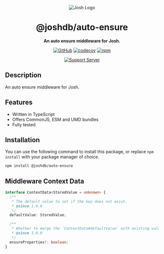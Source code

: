 <div align="center">

![Josh Logo](https://evie.codes/josh-light.png)

# @joshdb/auto-ensure

**An auto ensure middleware for Josh.**

[![GitHub](https://img.shields.io/github/license/josh-development/middlewares)](https://github.com/josh-development/middlewares/blob/main/LICENSE.md)
[![codecov](https://codecov.io/gh/josh-development/middlewares/branch/main/graph/badge.svg?token=JnJcjxqT3k)](https://codecov.io/gh/josh-development/middlewares)
[![npm](https://img.shields.io/npm/v/@joshdb/auto-ensure?color=crimson&logo=npm&style=flat-square)](https://www.npmjs.com/package/@joshdb/auto-ensure)

[![Support Server](https://discord.com/api/guilds/298508738623438848/embed.png?style=banner2)](https://discord.gg/N7ZKH3P)

</div>

## Description

An auto ensure middleware for Josh.

## Features

- Written in TypeScript
- Offers CommonJS, ESM and UMD bundles
- Fully tested

## Installation

You can use the following command to install this package, or replace `npm install` with your package manager of choice.

```sh
npm install @joshdb/auto-ensure
```

## Middleware Context Data

```typescript
interface ContextData<StoredValue = unknown> {
  /**
   * The default value to set if the key does not exist.
   * @since 1.0.0
   */
  defaultValue: StoredValue;

  /**
   * Whether to merge the `ContextData#defaultValue` with existing values.
   * @since 1.0.0
   */
  ensureProperties?: boolean;
}
```
